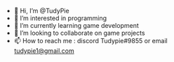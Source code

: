 - 👋 Hi, I’m @TudyPie
- 👀 I’m interested in programming
- 🌱 I’m currently learning game development
- 💞️ I’m looking to collaborate on game projects
- 📫 How to reach me : discord Tudypie#9855 or email tudypie1@gmail.com

<!---
TudyPie/TudyPie is a ✨ special ✨ repository because its `README.md` (this file) appears on your GitHub profile.
You can click the Preview link to take a look at your changes.
--->
